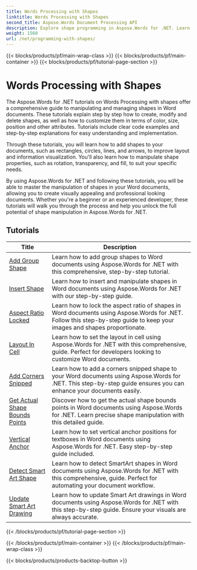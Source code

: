 ```yaml
---
title: Words Processing with Shapes
linktitle: Words Processing with Shapes
second_title: Aspose.Words Document Processing API
description: Explore shape programming in Aspose.Words for .NET. Learn how to manipulate and customize shapes in your Word documents with step-by-step tutorials and sample code in C#.
weight: 1560
url: /net/programming-with-shapes/
---
```


{{< blocks/products/pf/main-wrap-class >}}
{{< blocks/products/pf/main-container >}}
{{< blocks/products/pf/tutorial-page-section >}}

# Words Processing with Shapes

The Aspose.Words for .NET tutorials on Words Processing with shapes offer a comprehensive guide to manipulating and managing shapes in Word documents. These tutorials explain step by step how to create, modify and delete shapes, as well as how to customize them in terms of color, size, position and other attributes. Tutorials include clear code examples and step-by-step explanations for easy understanding and implementation.

Through these tutorials, you will learn how to add shapes to your documents, such as rectangles, circles, lines, and arrows, to improve layout and information visualization. You'll also learn how to manipulate shape properties, such as rotation, transparency, and fill, to suit your specific needs.

By using Aspose.Words for .NET and following these tutorials, you will be able to master the manipulation of shapes in your Word documents, allowing you to create visually appealing and professional looking documents. Whether you're a beginner or an experienced developer, these tutorials will walk you through the process and help you unlock the full potential of shape manipulation in Aspose.Words for .NET.

 ## Tutorials
| Title | Description |
| --- | --- |
| [Add Group Shape](./add-group-shape/) | Learn how to add group shapes to Word documents using Aspose.Words for .NET with this comprehensive, step-by-step tutorial. |
| [Insert Shape](./insert-shape/) | Learn how to insert and manipulate shapes in Word documents using Aspose.Words for .NET with our step-by-step guide. |
| [Aspect Ratio Locked](./aspect-ratio-locked/) | Learn how to lock the aspect ratio of shapes in Word documents using Aspose.Words for .NET. Follow this step-by-step guide to keep your images and shapes proportionate. |
| [Layout In Cell](./layout-in-cell/) | Learn how to set the layout in cell using Aspose.Words for .NET with this comprehensive, guide. Perfect for developers looking to customize Word documents. |
| [Add Corners Snipped](./add-corners-snipped/) | Learn how to add a corners snipped shape to your Word documents using Aspose.Words for .NET. This step-by-step guide ensures you can enhance your documents easily. |
| [Get Actual Shape Bounds Points](./get-actual-shape-bounds-points/) | Discover how to get the actual shape bounds points in Word documents using Aspose.Words for .NET. Learn precise shape manipulation with this detailed guide. |
| [Vertical Anchor](./vertical-anchor/) | Learn how to set vertical anchor positions for textboxes in Word documents using Aspose.Words for .NET. Easy step-by-step guide included.|
| [Detect Smart Art Shape](./detect-smart-art-shape/) | Learn how to detect SmartArt shapes in Word documents using Aspose.Words for .NET with this comprehensive, guide. Perfect for automating your document workflow. |
| [Update Smart Art Drawing](./update-smart-art-drawing/) | Learn how to update Smart Art drawings in Word documents using Aspose.Words for .NET with this step-by-step guide. Ensure your visuals are always accurate. |

{{< /blocks/products/pf/tutorial-page-section >}}

{{< /blocks/products/pf/main-container >}}
{{< /blocks/products/pf/main-wrap-class >}}

{{< blocks/products/products-backtop-button >}}
